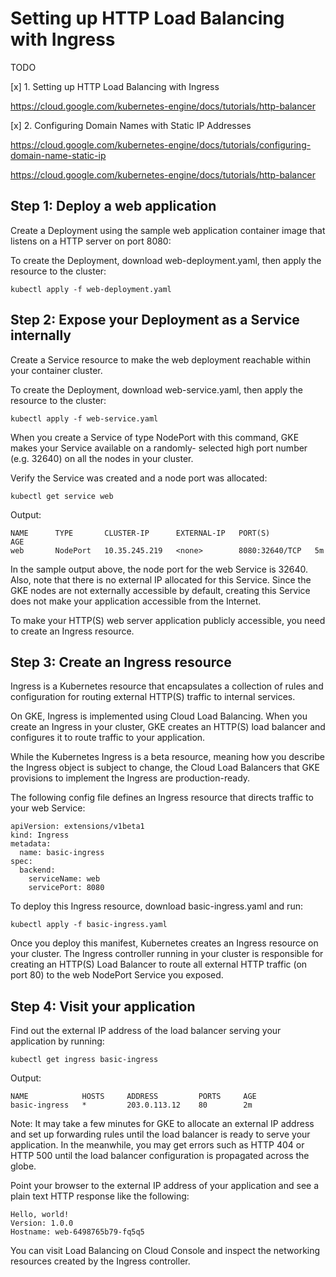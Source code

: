 # Setting up HTTP Load Balancing with Ingress

TODO

[x] 1. Setting up HTTP Load Balancing with Ingress

https://cloud.google.com/kubernetes-engine/docs/tutorials/http-balancer

[x] 2. Configuring Domain Names with Static IP Addresses

https://cloud.google.com/kubernetes-engine/docs/tutorials/configuring-domain-name-static-ip

https://cloud.google.com/kubernetes-engine/docs/tutorials/http-balancer

## Step 1: Deploy a web application
Create a Deployment using the sample web application container image that listens on a HTTP server on port 8080:

To create the Deployment, download web-deployment.yaml, then apply the resource to the cluster:

```shell
kubectl apply -f web-deployment.yaml
```

## Step 2: Expose your Deployment as a Service internally
Create a Service resource to make the web deployment reachable within your container cluster.

To create the Deployment, download web-service.yaml, then apply the resource to the cluster:

```shell
kubectl apply -f web-service.yaml
```

When you create a Service of type NodePort with this command, GKE makes your Service available on a randomly- selected high port number (e.g. 32640) on all the nodes in your cluster.

Verify the Service was created and a node port was allocated:

```shell
kubectl get service web
```

Output:

```
NAME      TYPE       CLUSTER-IP      EXTERNAL-IP   PORT(S)          AGE
web       NodePort   10.35.245.219   <none>        8080:32640/TCP   5m
```

In the sample output above, the node port for the web Service is 32640. Also, note that there is no external IP allocated for this Service. Since the GKE nodes are not externally accessible by default, creating this Service does not make your application accessible from the Internet.

To make your HTTP(S) web server application publicly accessible, you need to create an Ingress resource.

## Step 3: Create an Ingress resource
Ingress is a Kubernetes resource that encapsulates a collection of rules and configuration for routing external HTTP(S) traffic to internal services.

On GKE, Ingress is implemented using Cloud Load Balancing. When you create an Ingress in your cluster, GKE creates an HTTP(S) load balancer and configures it to route traffic to your application.

While the Kubernetes Ingress is a beta resource, meaning how you describe the Ingress object is subject to change, the Cloud Load Balancers that GKE provisions to implement the Ingress are production-ready.

The following config file defines an Ingress resource that directs traffic to your web Service:

```shell
apiVersion: extensions/v1beta1
kind: Ingress
metadata:
  name: basic-ingress
spec:
  backend:
    serviceName: web
    servicePort: 8080
```

To deploy this Ingress resource, download basic-ingress.yaml and run:

```shell
kubectl apply -f basic-ingress.yaml
```

Once you deploy this manifest, Kubernetes creates an Ingress resource on your cluster. The Ingress controller running in your cluster is responsible for creating an HTTP(S) Load Balancer to route all external HTTP traffic (on port 80) to the web NodePort Service you exposed.

## Step 4: Visit your application
Find out the external IP address of the load balancer serving your application by running:

```shell
kubectl get ingress basic-ingress
```

Output:

```
NAME            HOSTS     ADDRESS         PORTS     AGE
basic-ingress   *         203.0.113.12    80        2m
```

Note: It may take a few minutes for GKE to allocate an external IP address and set up forwarding rules until the load balancer is ready to serve your application. In the meanwhile, you may get errors such as HTTP 404 or HTTP 500 until the load balancer configuration is propagated across the globe.

Point your browser to the external IP address of your application and see a plain text HTTP response like the following:

```
Hello, world!
Version: 1.0.0
Hostname: web-6498765b79-fq5q5
```

You can visit Load Balancing on Cloud Console and inspect the networking resources created by the Ingress controller.